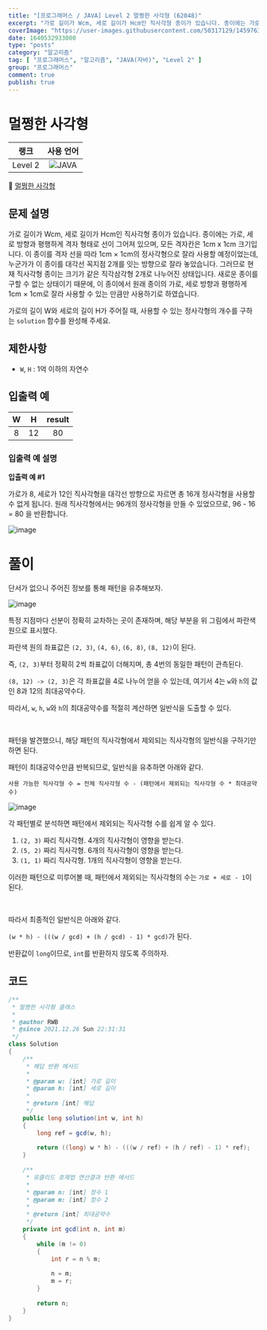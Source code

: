```yaml
---
title: "[프로그래머스 / JAVA] Level 2 멀쩡한 사각형 (62048)"
excerpt: "가로 길이가 Wcm, 세로 길이가 Hcm인 직사각형 종이가 있습니다. 종이에는 가로, 세로 방향과 평행하게 격자 형태로 선이 그어져 있으며, 모든 격자칸은 1cm x 1cm 크기입니다. 이 종이를 격자 선을 따라 1cm × 1cm의 정사각형으로 잘라 사용할 예정이었는데, 누군가가 이 종이를 대각선 꼭지점 2개를 잇는 방향으로 잘라 놓았습니다. 그러므로 현재 직사각형 종이는 크기가 같은 직각삼각형 2개로 나누어진 상태입니다. 새로운 종이를 구할 수 없는 상태이기 때문에, 이 종이에서 원래 종이의 가로, 세로 방향과 평행하게 1cm × 1cm로 잘라 사용할 수 있는 만큼만 사용하기로 하였습니다. 가로의 길이 W와 세로의 길이 H가 주어질 때, 사용할 수 있는 정사각형의 개수를 구하는 solution 함수를 완성해 주세요."
coverImage: "https://user-images.githubusercontent.com/50317129/145976356-6b5d1430-31c0-4c34-829e-6be8f747ab19.png"
date: 1640532933000
type: "posts"
category: "알고리즘"
tag: [ "프로그래머스", "알고리즘", "JAVA(자바)", "Level 2" ]
group: "프로그래머스"
comment: true
publish: true
---
```


# 멀쩡한 사각형

|  랭크   |                                                      사용 언어                                                      |
| :-----: | :-----------------------------------------------------------------------------------------------------------------: |
| Level 2 | ![JAVA](https://shields.io/badge/java-JDK%2011-lightgray?logo=java&style=plastic&logoColor=white&labelColor=orange) |

🔗 [멀쩡한 사각형](https://programmers.co.kr/learn/courses/30/lessons/62048)





## 문제 설명

가로 길이가 Wcm, 세로 길이가 Hcm인 직사각형 종이가 있습니다. 종이에는 가로, 세로 방향과 평행하게 격자 형태로 선이 그어져 있으며, 모든 격자칸은 1cm x 1cm 크기입니다. 이 종이를 격자 선을 따라 1cm × 1cm의 정사각형으로 잘라 사용할 예정이었는데, 누군가가 이 종이를 대각선 꼭지점 2개를 잇는 방향으로 잘라 놓았습니다. 그러므로 현재 직사각형 종이는 크기가 같은 직각삼각형 2개로 나누어진 상태입니다. 새로운 종이를 구할 수 없는 상태이기 때문에, 이 종이에서 원래 종이의 가로, 세로 방향과 평행하게 1cm × 1cm로 잘라 사용할 수 있는 만큼만 사용하기로 하였습니다.

가로의 길이 W와 세로의 길이 H가 주어질 때, 사용할 수 있는 정사각형의 개수를 구하는 `solution` 함수를 완성해 주세요.





## 제한사항

* `W`, `H` : 1억 이하의 자연수





## 입출력 예

|   W   |   H   | result |
| :---: | :---: | :----: |
|   8   |  12   |   80   |



### 입출력 예 설명

**입출력 예 #1**

가로가 8, 세로가 12인 직사각형을 대각선 방향으로 자르면 총 16개 정사각형을 사용할 수 없게 됩니다. 원래 직사각형에서는 96개의 정사각형을 만들 수 있었으므로, 96 - 16 = 80 을 반환합니다.

![image](https://grepp-programmers.s3.amazonaws.com/files/production/ee895b2cd9/567420db-20f4-4064-afc3-af54c4a46016.png)










# 풀이

단서가 없으니 주어진 정보를 통해 패턴을 유추해보자.

![image](https://user-images.githubusercontent.com/50317129/147412264-f08885da-f966-4508-ae9d-0623521e252e.png)

특정 지점마다 선분이 정확히 교차하는 곳이 존재하며, 해당 부분을 위 그림에서 파란색 원으로 표시했다.

파란색 원의 좌표값은 `(2, 3)`, `(4, 6)`, `(6, 8)`, `(8, 12)`이 된다.

즉, `(2, 3)`부터 정확히 2씩 좌표값이 더해지며, 총 4번의 동일한 패턴이 관측된다.

`(8, 12) -> (2, 3)`은 각 좌표값을 4로 나누어 얻을 수 있는데, 여기서 4는 `w`와 `h`의 값인 8과 12의 최대공약수다.

따라서, `w`, `h`, `w`와 `h`의 최대공약수를 적절히 계산하면 일반식을 도출할 수 있다.

<br />

패턴을 발견했으니, 해당 패턴의 직사각형에서 제외되는 직사각형의 일반식을 구하기만 하면 된다.

패턴이 최대공약수만큼 반복되므로, 일반식을 유추하면 아래와 같다.

`사용 가능한 직사각형 수 = 전체 직사각형 수 - (패턴에서 제외되는 직사각형 수 * 최대공약수)`

![image](https://user-images.githubusercontent.com/50317129/147412826-ffc6da45-c266-4752-950e-575544bd7984.png)

각 패턴별로 분석하면 패턴에서 제외되는 직사각형 수를 쉽게 알 수 있다.

1. `(2, 3)` 짜리 직사각형. 4개의 직사각형이 영향을 받는다.
2. `(5, 2)` 짜리 직사각형. 6개의 직사각형이 영향을 받는다.
3. `(1, 1)` 짜리 직사각형. 1개의 직사각형이 영향을 받는다.

이러한 패턴으로 미루어볼 때, 패턴에서 제외되는 직사각형의 수는 `가로 + 세로 - 1`이 된다.

<br />

따라서 최종적인 일반식은 아래와 같다.

`(w * h) - (((w / gcd) + (h / gcd) - 1) * gcd)`가 된다.

반환값이 `long`이므로, `int`를 반환하지 않도록 주의하자.





## 코드

``` java
/**
 * 멀쩡한 사각형 클래스
 *
 * @author RWB
 * @since 2021.12.26 Sun 22:31:31
 */
class Solution
{
	/**
	 * 해답 반환 메서드
	 *
	 * @param w: [int] 가로 길이
	 * @param h: [int] 세로 길이
	 *
	 * @return [int] 해답
	 */
	public long solution(int w, int h)
	{
		long ref = gcd(w, h);
		
		return ((long) w * h) - (((w / ref) + (h / ref) - 1) * ref);
	}
	
	/**
	 * 유클리드 호제법 연산결과 반환 메서드
	 *
	 * @param n: [int] 정수 1
	 * @param m: [int] 정수 2
	 *
	 * @return [int] 최대공약수
	 */
	private int gcd(int n, int m)
	{
		while (m != 0)
		{
			int r = n % m;
			
			n = m;
			m = r;
		}
		
		return n;
	}
}
```